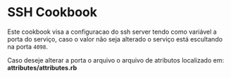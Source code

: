 # SSH Cookbook

  Este cookbook visa a configuracao do ssh server tendo como variável a porta do serviço, caso o valor não seja alterado o serviço está escultando na porta `4098`.

  Caso deseje alterar a porta o arquivo o arquivo de atributos localizado em: **attributes/attributes.rb**
